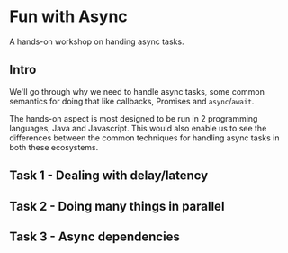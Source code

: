 Fun with Async
============================

A hands-on workshop on handing async tasks. 

## Intro 

We'll go through why we need to handle async tasks, some common semantics for doing that like callbacks, Promises and `async`/`await`.

The hands-on aspect is most designed to be run in 2 programming languages, Java and Javascript. This would also enable us to see the differences between the common techniques for handling async tasks in both these ecosystems.


## Task 1 - Dealing with delay/latency


## Task 2 - Doing many things in parallel


## Task 3 - Async dependencies
